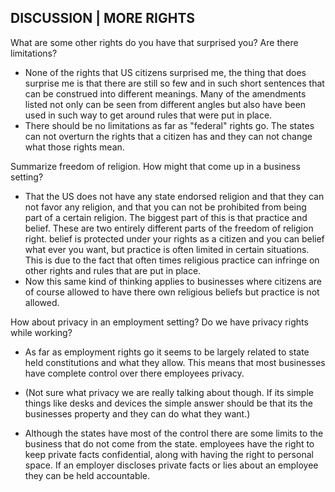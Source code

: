 ## DISCUSSION | MORE RIGHTS

What are some other rights do you have that surprised you? Are there limitations?
  - None of the rights that US citizens surprised me, the thing that does surprise me is that there are still so few and in such short sentences that can be construed into different meanings. Many of the amendments listed not only can be seen from different angles but also have been used in such way to get around rules that were put in place.
  - There should be no limitations as far as "federal" rights go. The states can not overturn the rights that a citizen has and they can not change what those rights mean.

Summarize freedom of religion.  How might that come up in a business setting?
  - That the US does not have any state endorsed religion and that they can not favor any religion, and that you can not be prohibited from being part of a certain religion. The biggest part of this is that practice and belief. These are two entirely different parts of the freedom of religion right. belief is protected under your rights as a citizen and you can belief what ever you want, but practice is often limited in certain situations. This is due to the fact that often times religious practice can infringe on other rights and rules that are put in place.
  - Now this same kind of thinking applies to businesses where citizens are of course allowed to have there own religious beliefs but practice is not allowed.  

How about privacy in an employment setting?  Do we have privacy rights while working?
  - As far as employment rights go it seems to be largely related to state held constitutions and what they allow. This means that most businesses have complete control over there employees privacy.

  - (Not sure what privacy we are really talking about though. If its simple things like desks and devices the simple answer should be that its the businesses property and they can do what they want.)

  - Although the states have most of the control there are some limits to the business that do not come from the state. employees have the right to keep private facts confidential, along with having the right to personal space. If an employer discloses private facts or lies about an employee they can be held accountable.
